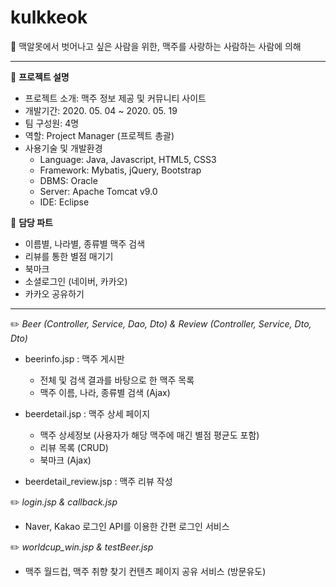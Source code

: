 # kulkkeok
🍺 맥알못에서 벗어나고 싶은 사람을 위한, 맥주를 사랑하는 사람하는 사람에 의해

* * *
🔖  **프로젝트 설명**
- 프로젝트 소개: 맥주 정보 제공 및 커뮤니티 사이트
- 개발기간: 2020. 05. 04 ~ 2020. 05. 19
- 팀 구성원: 4명
- 역할: Project Manager (프로젝트 총괄)
- 사용기술 및 개발환경
  - Language: Java, Javascript, HTML5, CSS3
  - Framework: Mybatis, jQuery, Bootstrap
  - DBMS: Oracle
  - Server: Apache Tomcat v9.0
  - IDE: Eclipse
 
🔖 **담당 파트**
  - 이름별, 나라별, 종류별 맥주 검색
  - 리뷰를 통한 별점 매기기
  - 북마크
  - 소셜로그인 (네이버, 카카오)
  - 카카오 공유하기

* * *
✏️ _Beer (Controller, Service, Dao, Dto) & Review (Controller, Service, Dto, Dto)_
  
  - beerinfo.jsp : 맥주 게시판
    - 전체 및 검색 결과를 바탕으로 한 맥주 목록
    - 맥주 이름, 나라, 종류별 검색 (Ajax)
 
  - beerdetail.jsp : 맥주 상세 페이지
    - 맥주 상세정보 (사용자가 해당 맥주에 매긴 별점 평균도 포함)
    - 리뷰 목록 (CRUD)
    - 북마크 (Ajax)
    
  - beerdetail_review.jsp : 맥주 리뷰 작성

✏️ _login.jsp & callback.jsp_

  - Naver, Kakao 로그인 API를 이용한 간편 로그인 서비스

✏️ _worldcup_win.jsp & testBeer.jsp_
  - 맥주 월드컵, 맥주 취향 찾기 컨텐츠 페이지 공유 서비스 (방문유도)

